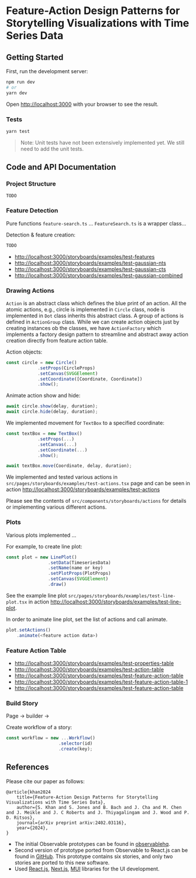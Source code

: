 # Feature-Action Design Patterns for Storytelling Visualizations with Time Series Data

## Getting Started

First, run the development server:

```bash
npm run dev
# or
yarn dev
```

Open [http://localhost:3000](http://localhost:3000) with your browser to see the result.

<!-- You can start editing the page by modifying `pages/index.js`. The page auto-updates as you edit the file. -->

### Tests

```sh
yarn test
```

> Note: Unit tests have not been extensively implemented yet. We still need to add the unit tests.

## Code and API Documentation

### Project Structure

```
TODO
```

### Feature Detection

Pure functions `feature-search.ts` ... `FeatureSearch.ts` is  a wrapper class...

Detection & feature creation:

```ts
TODO
```

- <http://localhost:3000/storyboards/examples/test-features>
- <http://localhost:3000/storyboards/examples/test-gaussian-nts>
- <http://localhost:3000/storyboards/examples/test-gaussian-cts>
- <http://localhost:3000/storyboards/examples/test-gaussian-combined>

### Drawing Actions

`Action` is an abstract class which defines the blue print of an action. All the atomic actions, e.g., circle is implemented in `Circle` class, node is implemented in `Dot` class inherits this abstract class. A group of actions is defined in `ActionGroup` class. While we can create action objects just by creating instances ob the classes, we have `ActionFactory` which implements a factory design pattern to streamline and abstract away action creation directly from feature action table.

Action objects:

```ts
const circle = new Circle()
            .setProps(CircleProps)
            .setCanvas(SVGGElement)
            .setCoordinate([Coordinate, Coordinate])
            .show();
```

Animate action show and hide:

```ts
await circle.show(delay, duration);
await circle.hide(delay, duration);
```

We implemented movement for `TextBox` to a specified coordinate:

```ts
const textBox = new TextBox()
            .setProps(...)
            .setCanvas(...)
            .setCoordinate(...)
            .show();

await textBox.move(Coordinate, delay, duration);
```

We implemented and tested various actions in `src/pages/storyboards/examples/test-actions.tsx` page and can be seen in action <http://localhost:3000/storyboards/examples/test-actions>

Please see the contents of `src/components/storyboards/actions` for details or implementing various different actions.

### Plots

Various plots implemented ...

For example, to create line plot:

```ts
const plot = new LinePlot()
                .setData(TimeseriesData)
                .setName(name or key)
                .setPlotProps(PlotProps)
                .setCanvas(SVGGElement)
                .draw()

```

See the example line plot `src/pages/storyboards/examples/test-line-plot.tsx` in action <http://localhost:3000/storyboards/examples/test-line-plot>.

In order to animate line plot, set the list of actions and call animate.

```ts
plot.setActions()
    .animate(<feature action data>)
```

### Feature Action Table

- <http://localhost:3000/storyboards/examples/test-properties-table>
- <http://localhost:3000/storyboards/examples/test-action-table>
- <http://localhost:3000/storyboards/examples/test-feature-action-table>
- <http://localhost:3000/storyboards/examples/test-feature-action-table-1>
- <http://localhost:3000/storyboards/examples/test-feature-action-table>

### Build Story

Page -> builder ->

Create workflow of a story:

```ts
const workflow = new ...Workflow()
                    .selector(id)
                    .create(key);
```

## References

Please cite our paper as follows:

```
@article{khan2024
    title={Feature-Action Design Patterns for Storytelling Visualizations with Time Series Data}, 
    author={S. Khan and S. Jones and B. Bach and J. Cha and M. Chen and J. Meikle and J. C Roberts and J. Thiyagalingam and J. Wood and P. D. Ritsos},
    journal={arXiv preprint arXiv:2402.03116},
    year={2024},
}
```

- The initial Observable prototypes can be found in [observablehq](https://observablehq.com/d/0a6e9c35a809660e).
- Second version of prototype ported from Observable to React.js can be found in [GitHub](https://github.com/saifulkhan/storytelling-vis-v.0.1). This prototype contains six stories, and only two stories are ported to this new software.
- Used [React.js](https://react.dev), [Next.js](https://github.com/vercel/next.js), [MUI](https://mui.com) libraries for the UI development.
